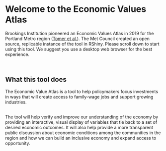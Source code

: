 
# Welcome to the Economic Values Atlas

Brookings Institution pioneered an Economic Values Atlas in 2019 for the
Portland Metro region
(<a href="https://www.brookings.edu/research/announcing-the-economic-value-atlas-a-new-approach-to-regional-transportation-and-land-use-planning/" target="_blank">Tomer
et al.</a>). The Met Council created an open source, replicable instance 
of the tool in RShiny. Please scroll down to start using this tool. We suggest 
you use a desktop web browser for the best experience.

<br>

## What this tool does

The Economic Value Atlas is a tool to help policymakers focus
investments in ways that will create access to family-wage jobs and
support growing industries.

<br> The tool will help verify and improve our understanding of the
economy by providing an interactive, visual display of variables that
tie back to a set of desired economic outcomes. It will also help
provide a more transparent public discussion about economic conditions
among the communities in the region and how we can build an inclusive
economy and expand access to opportunity.

<br>
